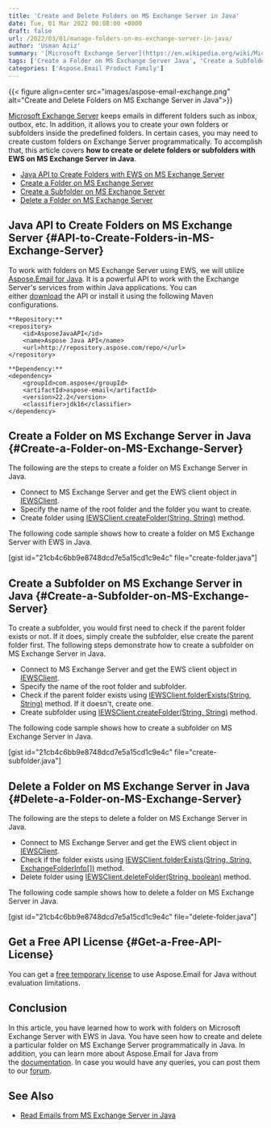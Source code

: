 ```yaml
---
title: 'Create and Delete Folders on MS Exchange Server in Java'
date: Tue, 01 Mar 2022 00:08:00 +0000
draft: false
url: /2022/03/01/manage-folders-on-ms-exchange-server-in-java/
author: 'Usman Aziz'
summary: '[Microsoft Exchange Server](https://en.wikipedia.org/wiki/Microsoft_Exchange_Server) keeps emails in different folders such as inbox, outbox, etc. In addition, it allows you to create your own folders or subfolders inside the predefined folders. In certain cases, you may need to create custom folders on Exchange Server programmatically. To accomplish that, this article covers **how to create or delete folders or subfolders with EWS on MS Exchange Server in Java**.'
tags: ['Create a Folder on MS Exchange Server Java', 'Create a Subfolder on MS Exchange Server Java', 'Delete a Folder on MS Exchange Server Java', 'Java API to Create Folders with EWS on MS Exchange Server']
categories: ['Aspose.Email Product Family']
---
```




{{< figure align=center src="images/aspose-email-exchange.png" alt="Create and Delete Folders on MS Exchange Server in Java">}}


[Microsoft Exchange Server](https://en.wikipedia.org/wiki/Microsoft_Exchange_Server) keeps emails in different folders such as inbox, outbox, etc. In addition, it allows you to create your own folders or subfolders inside the predefined folders. In certain cases, you may need to create custom folders on Exchange Server programmatically. To accomplish that, this article covers **how to create or delete folders or subfolders with EWS on MS Exchange Server in Java**.

*   [Java API to Create Folders with EWS on MS Exchange Server](#API-to-Create-Folders-in-MS-Exchange-Server)
*   [Create a Folder on MS Exchange Server](#Create-a-Folder-on-MS-Exchange-Server)
*   [Create a Subfolder on MS Exchange Server](#Create-a-Subfolder-on-MS-Exchange-Server)
*   [Delete a Folder on MS Exchange Server](#Delete-a-Folder-on-MS-Exchange-Server)

## Java API to Create Folders on MS Exchange Server {#API-to-Create-Folders-in-MS-Exchange-Server}

To work with folders on MS Exchange Server using EWS, we will utilize [Aspose.Email for Java](https://products.aspose.com/email/net/). It is a powerful API to work with the Exchange Server's services from within Java applications. You can either [download](https://downloads.aspose.com/email/java/) the API or install it using the following Maven configurations.

```
**Repository:**
<repository>
    <id>AsposeJavaAPI</id>
    <name>Aspose Java API</name>
    <url>http://repository.aspose.com/repo/</url>
</repository>

**Dependency:**
<dependency>
    <groupId>com.aspose</groupId>
    <artifactId>aspose-email</artifactId>
    <version>22.2</version>
    <classifier>jdk16</classifier>
</dependency>
```

## Create a Folder on MS Exchange Server in Java {#Create-a-Folder-on-MS-Exchange-Server}

The following are the steps to create a folder on MS Exchange Server in Java.

*   Connect to MS Exchange Server and get the EWS client object in [IEWSClient](https://apireference.aspose.com/email/java/com.aspose.email/IEWSClient).
*   Specify the name of the root folder and the folder you want to create.
*   Create folder using [IEWSClient.createFolder(String, String)](https://apireference.aspose.com/email/java/com.aspose.email/IEWSClient#createFolder(java.lang.String,%20java.lang.String)) method.

The following code sample shows how to create a folder on MS Exchange Server with EWS in Java.

\[gist id="21cb4c6bb9e8748dcd7e5a15cd1c9e4c" file="create-folder.java"\]

## Create a Subfolder on MS Exchange Server in Java {#Create-a-Subfolder-on-MS-Exchange-Server}

To create a subfolder, you would first need to check if the parent folder exists or not. If it does, simply create the subfolder, else create the parent folder first. The following steps demonstrate how to create a subfolder on MS Exchange Server in Java.

*   Connect to MS Exchange Server and get the EWS client object in [IEWSClient](https://apireference.aspose.com/email/java/com.aspose.email/IEWSClient).
*   Specify the name of the root folder and subfolder.
*   Check if the parent folder exists using [IEWSClient.folderExists(String, String)](https://apireference.aspose.com/email/java/com.aspose.email/IEWSClient#folderExists(java.lang.String,%20java.lang.String)) method. If it doesn't, create one.
*   Create subfolder using [IEWSClient.createFolder(String, String)](https://apireference.aspose.com/email/java/com.aspose.email/IEWSClient#createFolder(java.lang.String,%20java.lang.String)) method.

The following code sample shows how to create a subfolder on MS Exchange Server in Java.

\[gist id="21cb4c6bb9e8748dcd7e5a15cd1c9e4c" file="create-subfolder.java"\]

## Delete a Folder on MS Exchange Server in Java {#Delete-a-Folder-on-MS-Exchange-Server}

The following are the steps to delete a folder on MS Exchange Server in Java.

*   Connect to MS Exchange Server and get the EWS client object in [IEWSClient](https://apireference.aspose.com/email/java/com.aspose.email/IEWSClient).
*   Check if the folder exists using [IEWSClient.folderExists(String, String, ExchangeFolderInfo\[\])](https://apireference.aspose.com/email/java/com.aspose.email/IEWSClient#folderExists(java.lang.String,%20java.lang.String,%20com.aspose.email.ExchangeFolderInfo[])) method.
*   Delete folder using [IEWSClient.deleteFolder(String, boolean)](https://apireference.aspose.com/email/java/com.aspose.email/IEWSClient#deleteFolder(java.lang.String,%20boolean)) method.

The following code sample shows how to delete a folder on MS Exchange Server in Java.

\[gist id="21cb4c6bb9e8748dcd7e5a15cd1c9e4c" file="delete-folder.java"\]

## Get a Free API License {#Get-a-Free-API-License}

You can get a [free temporary license](https://purchase.aspose.com/temporary-license) to use Aspose.Email for Java without evaluation limitations.

## Conclusion

In this article, you have learned how to work with folders on Microsoft Exchange Server with EWS in Java. You have seen how to create and delete a particular folder on MS Exchange Server programmatically in Java. In addition, you can learn more about Aspose.Email for Java from the [documentation](https://docs.aspose.com/email/java/). In case you would have any queries, you can post them to our [forum](https://forum.aspose.com/).

## See Also

*   [Read Emails from MS Exchange Server in Java](https://blog.aspose.com/2021/03/22/read-emails-from-ms-exchange-server-using-java/)



